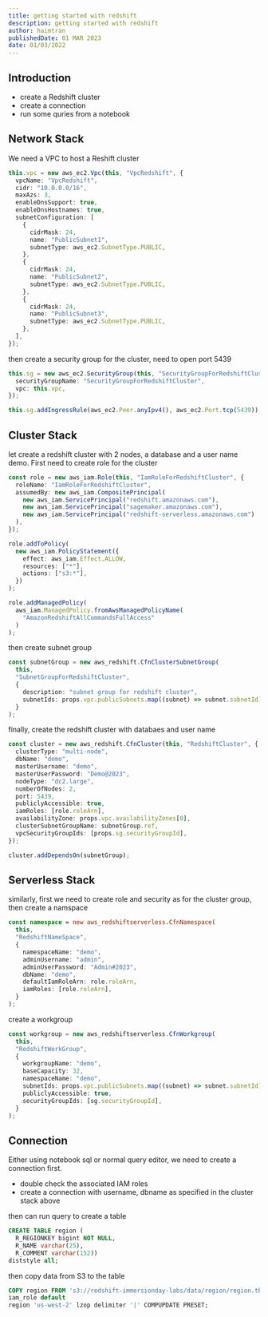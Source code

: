 ```yaml
---
title: getting started with redshift
description: getting started with redshift
author: haimtran
publishedDate: 01 MAR 2023
date: 01/03/2022
---
```


## Introduction

- create a Redshift cluster
- create a connection
- run some quries from a notebook

## Network Stack

We need a VPC to host a Reshift cluster

```ts
this.vpc = new aws_ec2.Vpc(this, "VpcRedshift", {
  vpcName: "VpcRedshift",
  cidr: "10.0.0.0/16",
  maxAzs: 3,
  enableDnsSupport: true,
  enableDnsHostnames: true,
  subnetConfiguration: [
    {
      cidrMask: 24,
      name: "PublicSubnet1",
      subnetType: aws_ec2.SubnetType.PUBLIC,
    },
    {
      cidrMask: 24,
      name: "PublicSubnet2",
      subnetType: aws_ec2.SubnetType.PUBLIC,
    },
    {
      cidrMask: 24,
      name: "PublicSubnet3",
      subnetType: aws_ec2.SubnetType.PUBLIC,
    },
  ],
});
```

then create a security group for the cluster, need to open port 5439

```ts
this.sg = new aws_ec2.SecurityGroup(this, "SecurityGroupForRedshiftCluster", {
  securityGroupName: "SecurityGroupForRedshiftCluster",
  vpc: this.vpc,
});

this.sg.addIngressRule(aws_ec2.Peer.anyIpv4(), aws_ec2.Port.tcp(5439));
```

## Cluster Stack

let create a redshift cluster with 2 nodes, a database and a user name demo. First need to create role for the cluster

```ts
const role = new aws_iam.Role(this, "IamRoleForRedshiftCluster", {
  roleName: "IamRoleForRedshiftCluster",
  assumedBy: new aws_iam.CompositePrincipal(
    new aws_iam.ServicePrincipal("redshift.amazonaws.com"),
    new aws_iam.ServicePrincipal("sagemaker.amazonaws.com"),
    new aws_iam.ServicePrincipal("redshift-serverless.amazonaws.com")
  ),
});

role.addToPolicy(
  new aws_iam.PolicyStatement({
    effect: aws_iam.Effect.ALLOW,
    resources: ["*"],
    actions: ["s3:*"],
  })
);

role.addManagedPolicy(
  aws_iam.ManagedPolicy.fromAwsManagedPolicyName(
    "AmazonRedshiftAllCommandsFullAccess"
  )
);
```

then create subnet group

```ts
const subnetGroup = new aws_redshift.CfnClusterSubnetGroup(
  this,
  "SubnetGroupForRedshiftCluster",
  {
    description: "subnet group for redshift cluster",
    subnetIds: props.vpc.publicSubnets.map((subnet) => subnet.subnetId),
  }
);
```

finally, create the redshift cluster with databaes and user name

```ts
const cluster = new aws_redshift.CfnCluster(this, "RedshiftCluster", {
  clusterType: "multi-node",
  dbName: "demo",
  masterUsername: "demo",
  masterUserPassword: "Demo@2023",
  nodeType: "dc2.large",
  numberOfNodes: 2,
  port: 5439,
  publiclyAccessible: true,
  iamRoles: [role.roleArn],
  availabilityZone: props.vpc.availabilityZones[0],
  clusterSubnetGroupName: subnetGroup.ref,
  vpcSecurityGroupIds: [props.sg.securityGroupId],
});

cluster.addDependsOn(subnetGroup);
```

## Serverless Stack

similarly, first we need to create role and security as for the cluster group, then create a namspace

```ts
const namespace = new aws_redshiftserverless.CfnNamespace(
  this,
  "RedshiftNameSpace",
  {
    namespaceName: "demo",
    adminUsername: "admin",
    adminUserPassword: "Admin#2023",
    dbName: "demo",
    defaultIamRoleArn: role.roleArn,
    iamRoles: [role.roleArn],
  }
);
```

create a workgroup

```ts
const workgroup = new aws_redshiftserverless.CfnWorkgroup(
  this,
  "RedshiftWorkGroup",
  {
    workgroupName: "demo",
    baseCapacity: 32,
    namespaceName: "demo",
    subnetIds: props.vpc.publicSubnets.map((subnet) => subnet.subnetId),
    publiclyAccessible: true,
    securityGroupIds: [sg.securityGroupId],
  }
);
```

## Connection

Either using notebook sql or normal query editor, we need to create a connection first.

- double check the associated IAM roles
- create a connection with username, dbname as specified in the cluster stack above

then can run query to create a table

```sql
CREATE TABLE region (
  R_REGIONKEY bigint NOT NULL,
  R_NAME varchar(25),
  R_COMMENT varchar(152))
diststyle all;
```

then copy data from S3 to the table

```sql
COPY region FROM 's3://redshift-immersionday-labs/data/region/region.tbl.lzo'
iam_role default
region 'us-west-2' lzop delimiter '|' COMPUPDATE PRESET;
```
